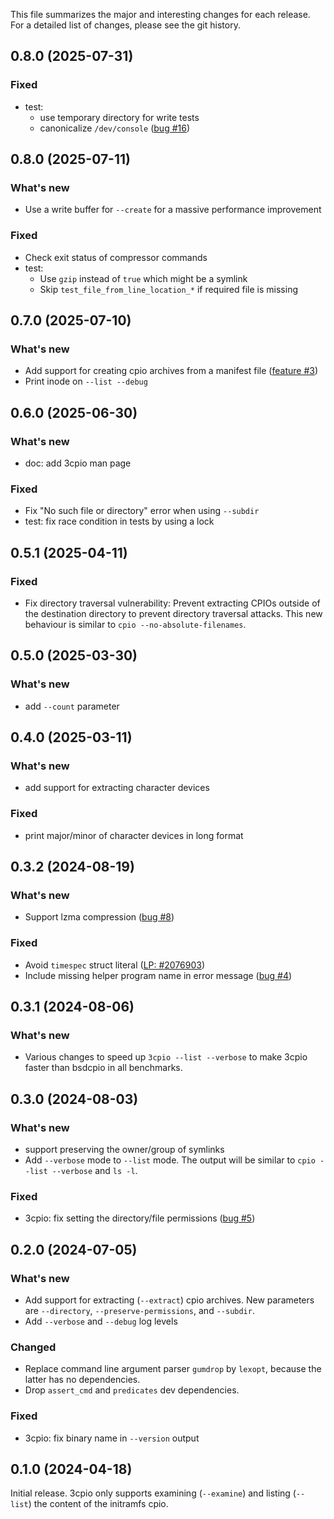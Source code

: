 This file summarizes the major and interesting changes for each release. For a
detailed list of changes, please see the git history.

0.8.0 (2025-07-31)
------------------

### Fixed

* test:
  - use temporary directory for write tests
  - canonicalize `/dev/console`
    ([bug #16](https://github.com/bdrung/3cpio/issues/16))

0.8.0 (2025-07-11)
------------------

### What's new

* Use a write buffer for `--create` for a massive performance improvement

### Fixed

* Check exit status of compressor commands
* test:
  - Use `gzip` instead of `true` which might be a symlink
  - Skip `test_file_from_line_location_*` if required file is missing

0.7.0 (2025-07-10)
------------------

### What's new

* Add support for creating cpio archives from a manifest file
  ([feature #3](https://github.com/bdrung/3cpio/issues/3))
* Print inode on `--list --debug`

0.6.0 (2025-06-30)
------------------

### What's new

* doc: add 3cpio man page

### Fixed

* Fix "No such file or directory" error when using `--subdir`
* test: fix race condition in tests by using a lock

0.5.1 (2025-04-11)
------------------

### Fixed

* Fix directory traversal vulnerability: Prevent extracting CPIOs outside of the
  destination directory to prevent directory traversal attacks. This new
  behaviour is similar to `cpio --no-absolute-filenames`.

0.5.0 (2025-03-30)
------------------

### What's new

* add `--count` parameter

0.4.0 (2025-03-11)
------------------

### What's new

* add support for extracting character devices

### Fixed

* print major/minor of character devices in long format

0.3.2 (2024-08-19)
------------------

### What's new

* Support lzma compression ([bug #8](https://github.com/bdrung/3cpio/issues/8))

### Fixed

* Avoid `timespec` struct literal
  ([LP: #2076903](https://launchpad.net/bugs/2076903))
* Include missing helper program name in error message
  ([bug #4](https://github.com/bdrung/3cpio/issues/4))

0.3.1 (2024-08-06)
------------------

### What's new

* Various changes to speed up `3cpio --list --verbose` to make 3cpio faster
  than bsdcpio in all benchmarks.

0.3.0 (2024-08-03)
------------------

### What's new

* support preserving the owner/group of symlinks
* Add `--verbose` mode to `--list` mode. The output will be similar to
  `cpio --list --verbose` and `ls -l`.

### Fixed

* 3cpio: fix setting the directory/file permissions
  ([bug #5](https://github.com/bdrung/3cpio/issues/5))

0.2.0 (2024-07-05)
------------------

### What's new

* Add support for extracting (`--extract`) cpio archives. New parameters are
  `--directory`, `--preserve-permissions`, and `--subdir`.
* Add `--verbose` and `--debug` log levels

### Changed

* Replace command line argument parser `gumdrop` by `lexopt`, because the
  latter has no dependencies.
* Drop `assert_cmd` and `predicates` dev dependencies.

### Fixed

* 3cpio: fix binary name in `--version` output

0.1.0 (2024-04-18)
------------------

Initial release. 3cpio only supports examining (`--examine`) and listing
(`--list`) the content of the initramfs cpio.
